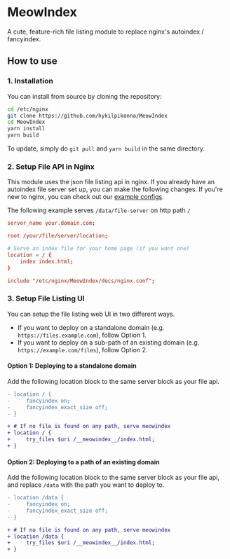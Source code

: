 # MeowIndex

A cute, feature-rich file listing module to replace nginx's autoindex / fancyindex.

## How to use

### 1. Installation

You can install from source by cloning the repository:

```sh
cd /etc/nginx
git clone https://github.com/hykilpikonna/MeowIndex
cd MeowIndex
yarn install
yarn build
```

To update, simply do `git pull` and `yarn build` in the same directory.

### 2. Setup File API in Nginx

This module uses the json file listing api in nginx. If you already have an autoindex file server set up, you can make the following changes. If you're new to nginx, you can check out our [example configs](docs/examples).

The following example serves `/data/file-server` on http path `/`

```nginx.conf
server_name your.domain.com;

root /your/file/server/location;

# Serve an index file for your home page (if you want one)
location = / {
    index index.html;
}

include "/etc/nginx/MeowIndex/docs/nginx.conf";
```

### 3. Setup File Listing UI

You can setup the file listing web UI in two different ways.  

* If you want to deploy on a standalone domain (e.g. `https://files.example.com`), follow Option 1.  
* If you want to deploy on a sub-path of an existing domain (e.g. `https://example.com/files`), follow Option 2.

#### Option 1: Deploying to a standalone domain

Add the following location block to the same server block as your file api.

```diff
- location / {
-     fancyindex on;
-     fancyindex_exact_size off;
- }

+ # If no file is found on any path, serve meowindex 
+ location / {
+     try_files $uri /__meowindex__/index.html;
+ }
```

#### Option 2: Deploying to a path of an existing domain

Add the following location block to the same server block as your file api, and replace `/data` with the path you want to deploy to.

```diff
- location /data {
-     fancyindex on;
-     fancyindex_exact_size off;
- }

+ # If no file is found on any path, serve meowindex 
+ location /data {
+     try_files $uri /__meowindex__/index.html;
+ }
```